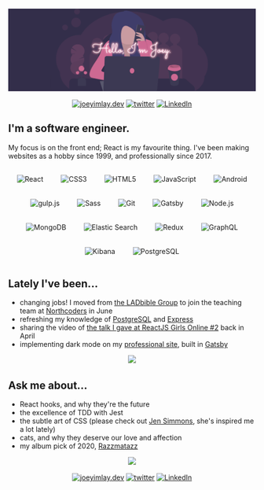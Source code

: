 ![Hello, I'm Joey.](https://github.com/dentednerd/dentednerd/blob/master/githubHeader.png)

<p align="center">
  <a href="https://joeyimlay.dev"><img src="https://img.icons8.com/color/48/000000/domain.png" alt="joeyimlay.dev"/></a>
  <a href="https://twitter.com/dentednerd"><img src="https://img.icons8.com/color/48/000000/twitter-circled.png" alt="twitter"/></a>
  <a href="https://www.linkedin.com/in/joey-imlay-4a7a7056/"><img src="https://img.icons8.com/color/48/000000/linkedin.png" alt="LinkedIn"/></a>
</p>

## I'm a software engineer.

My focus is on the front end; React is my favourite thing. I've been making websites as a hobby since 1999, and professionally since 2017.

<p align="center">
<img style="margin: 16px" src="https://profilinator.rishav.dev/skills-assets/react-original-wordmark.svg" alt="React" height="50" />
<img style="margin: 16px" src="https://profilinator.rishav.dev/skills-assets/css3-original-wordmark.svg" alt="CSS3" height="50" />
<img style="margin: 16px" src="https://profilinator.rishav.dev/skills-assets/html5-original-wordmark.svg" alt="HTML5" height="50" />
<img style="margin: 16px" src="https://profilinator.rishav.dev/skills-assets/javascript-original.svg" alt="JavaScript" height="50" />
<img style="margin: 16px" src="https://profilinator.rishav.dev/skills-assets/android-original-wordmark.svg" alt="Android" height="50" />
<img style="margin: 16px" src="https://profilinator.rishav.dev/skills-assets/gulp-plain.svg" alt="gulp.js" height="50" />
<img style="margin: 16px" src="https://profilinator.rishav.dev/skills-assets/sass-original.svg" alt="Sass" height="50" />
<img style="margin: 16px" src="https://profilinator.rishav.dev/skills-assets/git-scm-icon.svg" alt="Git" height="50" />
<img style="margin: 16px" src="https://profilinator.rishav.dev/skills-assets/gatsby.png" alt="Gatsby" height="50" />
<img style="margin: 16px" src="https://profilinator.rishav.dev/skills-assets/nodejs-original-wordmark.svg" alt="Node.js" height="50" />
<img style="margin: 16px" src="https://profilinator.rishav.dev/skills-assets/mongodb-original-wordmark.svg" alt="MongoDB" height="50" />
<img style="margin: 16px" src="https://profilinator.rishav.dev/skills-assets/elasticsearch.png" alt="Elastic Search" height="50" />
<img style="margin: 16px" src="https://profilinator.rishav.dev/skills-assets/redux-original.svg" alt="Redux" height="50" />
<img style="margin: 16px" src="https://profilinator.rishav.dev/skills-assets/graphql.png" alt="GraphQL" height="50" />
<img style="margin: 16px" src="https://profilinator.rishav.dev/skills-assets/kibana.png" alt="Kibana" height="50" />
<img style="margin: 16px" src="https://profilinator.rishav.dev/skills-assets/postgresql-original-wordmark.svg" alt="PostgreSQL" height="50" />
</p>

## Lately I've been...

- changing jobs! I moved from [the LADbible Group](https://ladbiblegroup.com) to join the teaching team at [Northcoders](https://northcoders.com/) in June
- refreshing my knowledge of [PostgreSQL](https://www.postgresql.org/) and [Express](https://expressjs.com/)
- sharing the video of [the talk I gave at ReactJS Girls Online #2](https://youtu.be/eaY8ovn1FzI) back in April
- implementing dark mode on my [professional site](https://joeyimlay.dev), built in [Gatsby](https://gatsbyjs.org)

<p align="center">
  <img src="https://media.giphy.com/media/rY93u9tQbybks/giphy.gif" />
</p>

## Ask me about...

- React hooks, and why they're the future
- the excellence of TDD with Jest
- the subtle art of CSS (please check out [Jen Simmons](https://jensimmons.com/), she's inspired me a lot lately)
- cats, and why they deserve our love and affection
- my album pick of 2020, [Razzmatazz](https://open.spotify.com/album/7q8hYYZgsIQCXibLzwiPll?si=th5FF_4YRhud354kjnV7SA)

<p align="center">
  <img src="https://media.giphy.com/media/SvL95Rx00xZm7XrG2t/giphy.gif" />
</p>

<p align="center">
  <a href="https://joeyimlay.dev"><img src="https://img.icons8.com/color/48/000000/domain.png" alt="joeyimlay.dev"/></a>
  <a href="https://twitter.com/dentednerd"><img src="https://img.icons8.com/color/48/000000/twitter-circled.png" alt="twitter"/></a>
  <a href="https://www.linkedin.com/in/joey-imlay-4a7a7056/"><img src="https://img.icons8.com/color/48/000000/linkedin.png" alt="LinkedIn"/></a>
</p>
